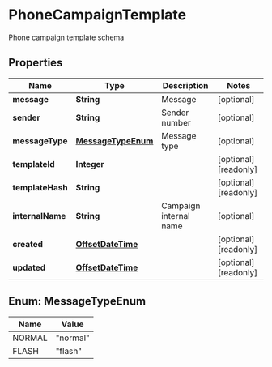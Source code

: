 

# PhoneCampaignTemplate

Phone campaign template schema

## Properties

| Name | Type | Description | Notes |
|------------ | ------------- | ------------- | -------------|
|**message** | **String** | Message |  [optional] |
|**sender** | **String** | Sender number |  [optional] |
|**messageType** | [**MessageTypeEnum**](#MessageTypeEnum) | Message type |  [optional] |
|**templateId** | **Integer** |  |  [optional] [readonly] |
|**templateHash** | **String** |  |  [optional] [readonly] |
|**internalName** | **String** | Campaign internal name |  [optional] |
|**created** | [**OffsetDateTime**](OffsetDateTime.md) |  |  [optional] [readonly] |
|**updated** | [**OffsetDateTime**](OffsetDateTime.md) |  |  [optional] [readonly] |



## Enum: MessageTypeEnum

| Name | Value |
|---- | -----|
| NORMAL | &quot;normal&quot; |
| FLASH | &quot;flash&quot; |



